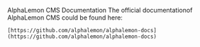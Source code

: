 AlphaLemon CMS Documentation
The official documentationof AlphaLemon CMS could be found here:

    [https://github.com/alphalemon/alphalemon-docs](https://github.com/alphalemon/alphalemon-docs)